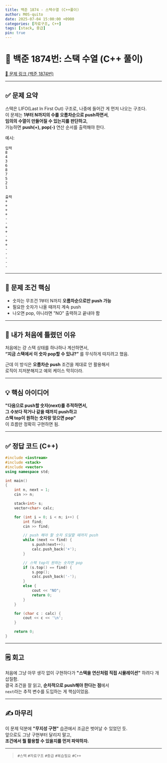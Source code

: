 ```yaml
---
title: 백준 1874 - 스택수열 (C++풀이)
author: M0S-quito
date: 2025-07-04 15:00:00 +0900
categories: [자료구조, C++]
tags: [stack, 중급]
pin: true
---
```

# 📌 백준 1874번: 스택 수열 (C++ 풀이)

[🔗 문제 링크 (백준 1874번)](https://www.acmicpc.net/problem/1874)

---

## ✅ 문제 요약

스택은 LIFO(Last In First Out) 구조로, 나중에 들어간 게 먼저 나오는 구조다.  
이 문제는 **1부터 N까지의 수를 오름차순으로 push하면서**,  
**임의의 수열이 만들어질 수 있는지를 판단하고**,  
가능하면 **push(+), pop(-)** 연산 순서를 출력해야 한다.

예시:
```
입력
8
4
3
6
8
7
5
2
1

출력
+
+
+
+
-
-
+
+
-
+
+
-
-
-
-
-
```

---

## 📌 문제 조건 핵심

- 숫자는 무조건 1부터 N까지 **오름차순으로만 push 가능**
- 필요한 숫자가 나올 때까지 계속 push  
- 나오면 pop, 아니라면 "NO" 출력하고 끝내야 함

---

## 🧠 내가 처음에 틀렸던 이유

처음에는 걍 스택 상태를 하나하나 계산하면서,  
**“지금 스택에서 이 숫자 pop할 수 있냐?”** 를 무식하게 따지려고 했음.

근데 이 방식은 **오름차순 push** 조건을 제대로 안 활용해서  
로직이 지저분해지고 예외 케이스 막히더라.

---

## 💡 핵심 아이디어

**"다음으로 push할 숫자(next)를 추적하면서,  
그 수보다 작거나 같을 때까지 push하고  
스택 top이 원하는 숫자랑 맞으면 pop"**  
이 흐름만 정확히 구현하면 됨.

---

## ✅ 정답 코드 (C++)

```cpp
#include <iostream>
#include <stack>
#include <vector>
using namespace std;

int main()
{
    int n, next = 1;
    cin >> n;

    stack<int> s;
    vector<char> calc;

    for (int i = 0; i < n; i++) {
        int find;
        cin >> find;

        // push 해야 할 숫자 도달할 때까지 push
        while (next <= find) {
            s.push(next++);
            calc.push_back('+');
        }

        // 스택 top이 원하는 숫자면 pop
        if (s.top() == find) {
            s.pop();
            calc.push_back('-');
        }
        else {
            cout << "NO";
            return 0;
        }
    }

    for (char c : calc) {
        cout << c << '\n';
    }

    return 0;
}
```

---

## 🗒 회고

처음에 그냥 아무 생각 없이 구현하다가 **"스택을 연산처럼 직접 시뮬레이션"** 하려다 개삽질함.  
결국 조건을 잘 읽고, **순차적으로 push해야 한다는 점**에서  
`next`라는 추적 변수를 도입하는 게 핵심이었음. 

---

## ✍ 마무리

이 문제 덕분에 **"무지성 구현"** 습관에서 조금은 벗어날 수 있었던 듯.  
앞으로도 그냥 구현부터 달리지 말고,  
**조건에서 뭘 활용할 수 있을지를 먼저 파악하자.** 

---

> `#스택` `#자료구조` `#중급` `#복습필요` `#C++`
